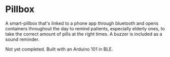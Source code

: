 # Pillbox
A smart-pillbox that's linked to a phone app through bluetooth and opens containers throughout the day to remind patients, especially elderly ones, to take the correct amount of pills at the right times. A buzzer is included as a sound reminder.

Not yet completed. Built with an Arduino 101 in BLE.
